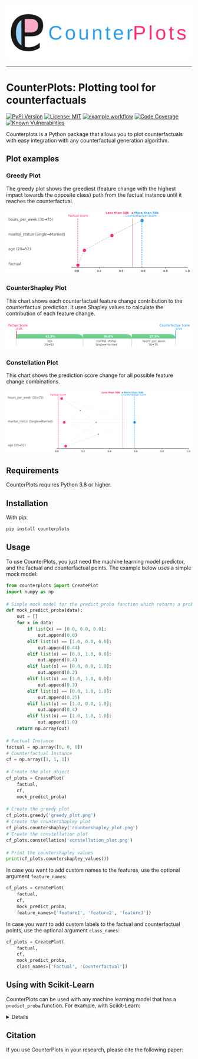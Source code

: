 <img src="https://raw.githubusercontent.com/ADMAntwerp/CounterPlots/main/_static/counterplots_logo.svg"><br>

--------------------------------------

CounterPlots: Plotting tool for counterfactuals
=======================================

[![PyPI Version](https://img.shields.io/pypi/v/counterplots.svg)](https://pypi.org/project/counterplots/)
[![License: MIT](https://img.shields.io/badge/License-MIT-yellow.svg)](https://opensource.org/licenses/MIT)
[![example workflow](https://github.com/ADMAntwerp/CounterPlots/actions/workflows/deployment.yml/badge.svg)](https://github.com/ADMAntwerp/CounterPlots/actions)
[![Code Coverage](https://codecov.io/gh/rmazzine/counterplotcoverage/branch/main/graph/badge.svg?token=TQYJSGEMP1)](https://codecov.io/gh/rmazzine/counterplotcoverage)
[![Known Vulnerabilities](https://snyk.io/test/github/ADMAntwerp/CounterPlots/badge.svg)](https://snyk.io/test/github/ADMAntwerp/CounterPlots)

Counterplots is a Python package that allows you to plot counterfactuals with easy integration with any counterfactual generation algorithm.

## Plot examples

### Greedy Plot

The greedy plot shows the greediest (feature change with the highest impact towards the opposite class) path from the factual instance until it reaches the counterfactual.

<img src="https://raw.githubusercontent.com/ADMAntwerp/CounterPlots/main/_static/counterplots_example_greedy.png">

### CounterShapley Plot

This chart shows each counterfactual feature change contribution to the counterfactual prediction. It uses Shapley values to calculate the contribution of each feature change.

<img src="https://raw.githubusercontent.com/ADMAntwerp/CounterPlots/main/_static/counterplots_example_countershapley.png">

### Constellation Plot

This chart shows the prediction score change for all possible feature change combinations.

<img src="https://raw.githubusercontent.com/ADMAntwerp/CounterPlots/main/_static/counterplots_example_constellation.png">

## Requirements
CounterPlots requires Python 3.8 or higher.

## Installation
With pip:
```bash
pip install counterplots
```

## Usage
To use CounterPlots, you just need the machine learning model predictor, and the factual and counterfactual points.
The example below uses a simple mock model:
```python
from counterplots import CreatePlot
import numpy as np

# Simple mock model for the predict_proba function which returns a probability for each input instance
def mock_predict_proba(data):
    out = []
    for x in data:
        if list(x) == [0.0, 0.0, 0.0]:
            out.append(0.0)
        elif list(x) == [1.0, 0.0, 0.0]:
            out.append(0.44)
        elif list(x) == [0.0, 1.0, 0.0]:
            out.append(0.4)
        elif list(x) == [0.0, 0.0, 1.0]:
            out.append(0.2)
        elif list(x) == [1.0, 1.0, 0.0]:
            out.append(0.3)
        elif list(x) == [0.0, 1.0, 1.0]:
            out.append(0.25)
        elif list(x) == [1.0, 0.0, 1.0]:
            out.append(0.4)
        elif list(x) == [1.0, 1.0, 1.0]:
            out.append(1.0)
    return np.array(out)

# Factual Instance
factual = np.array([0, 0, 0])
# Counterfactual Instance
cf = np.array([1, 1, 1])

# Create the plot object
cf_plots = CreatePlot(
    factual,
    cf,
    mock_predict_proba)

# Create the greedy plot
cf_plots.greedy('greedy_plot.png')
# Create the countershapley plot
cf_plots.countershapley('countershapley_plot.png')
# Create the constellation plot
cf_plots.constellation('constellation_plot.png')

# Print the countershapley values
print(cf_plots.countershapley_values())
```

In case you want to add custom names to the features, use the optional argument `feature_names`:
```python
cf_plots = CreatePlot(
    factual,
    cf,
    mock_predict_proba,
    feature_names=['feature1', 'feature2', 'feature3'])
```

In case you want to add custom labels to the factual and counterfactual points, use the optional argument `class_names`:
```python
cf_plots = CreatePlot(
    factual,
    cf,
    mock_predict_proba,
    class_names=['Factual', 'Counterfactual'])
```

## Using with Scikit-Learn

CounterPlots can be used with any machine learning model that has a `predict_proba` function. For example, with Scikit-Learn:
<details>

```python
import numpy as np
from sklearn.ensemble import RandomForestClassifier
from sklearn.datasets import load_iris

from counterplots import CreatePlot

iris = load_iris()

X = iris.data
y = [0 if l == 0 else 1 for l in iris.target] # Makes it a binary classification problem

clf = RandomForestClassifier(max_depth=2, random_state=0)
clf.fit(X, y)

preds = clf.predict(X)

# For the factual point, takes an instance with 0 classification
factual = X[np.argwhere(preds == 0)[0]][0]
# For the counterfactual point, takes an instance with 1 classification
cf = X[np.argwhere(preds == 1)[0]][0]

cf_plots = CreatePlot(
    factual,
    cf,
    clf.predict_proba,
    feature_names=iris.feature_names,
    class_names={0: 'Setosa', 1: 'Non-Setosa'}
)


# Create the greedy plot
cf_plots.greedy('iris_greedy_plot.png')
# Create the countershapley plot
cf_plots.countershapley('iris_countershapley_plot.png')
# Create the constellation plot
cf_plots.constellation('iris_constellation_plot.png')

# Print the countershapley values
print(cf_plots.countershapley_values())
```
</details>

## Citation
If you use CounterPlots in your research, please cite the following paper:
```bibtex
```